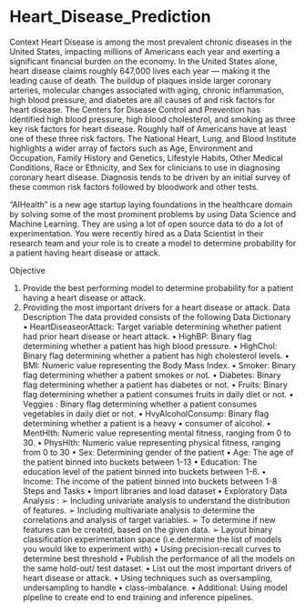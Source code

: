 # Heart_Disease_Prediction
Context
Heart Disease is among the most prevalent chronic diseases in the United
States, impacting millions of Americans each year and exerting a significant
financial burden on the economy. In the United States alone, heart disease
claims roughly 647,000 lives each year — making it the leading cause of
death. The buildup of plaques inside larger
coronary arteries, molecular changes associated with aging, chronic
inflammation, high blood pressure, and diabetes are all causes of and risk
factors for heart disease.
The Centers for Disease Control and Prevention has identified high blood
pressure, high blood cholesterol, and smoking as three key risk factors for
heart disease. Roughly half of Americans have at least one of these three
risk factors. The National Heart, Lung, and
Blood Institute highlights a wider array of factors such as Age, Environment
and Occupation, Family History and Genetics, Lifestyle Habits, Other
Medical Conditions, Race or Ethnicity, and Sex for clinicians to use in
diagnosing coronary heart disease. Diagnosis tends to be driven by an
initial survey of these common risk factors followed by bloodwork and
other tests.

“AIHealth” is a new age startup laying foundations in the healthcare
domain by solving some of the most prominent problems by using Data
Science and Machine Learning. They are using a lot of open source data to
do a lot of experimentation. You were recently hired as a Data Scientist in
their research team and your role is to create a model to determine
probability for a patient having heart disease or attack.

Objective
1. Provide the best performing model to determine probability for a patient
having a heart disease or attack.
2. Providing the most important drivers for a heart disease or attack.
Data Description
The data provided consists of the following
Data Dictionary
• HeartDiseaseorAttack: Target variable determining whether patient
had prior heart disease or heart attack.
• HighBP: Binary flag determining whether a patient has high blood
pressure.
• HighChol: Binary flag determining whether a patient has high
cholesterol levels.
• BMI: Numeric value representing the Body Mass Index.
• Smoker: Binary flag determining whether a patient smokes or not.
• Diabetes: Binary flag determining whether a patient has diabetes or
not.
• Fruits: Binary flag determining whether a patient consumes fruits in
daily diet or not.
• Veggies : Binary flag determining whether a patient consumes
vegetables in daily diet or not.
• HvyAlcoholConsump: Binary flag determining whether a patient is a
heavy
• consumer of alcohol.
• MentHlth: Numeric value representing mental fitness, ranging from 0
to 30.
• PhysHlth: Numeric value representing physical fitness, ranging from
0 to 30
• Sex: Determining gender of the patient
• Age: The age of the patient binned into buckets between 1-13
• Education: The education level of the patient binned into buckets
between 1-6.
• Income: The income of the patient binned into buckets between 1-8
Steps and Tasks
• Import libraries and load dataset
• Exploratory Data Analysis :
➢ Including univariate analysis to understand the distribution of
features.
➢ Including multivariate analysis to determine the correlations
and analysis of target variables.
➢ To determine if new features can be created, based on the
given data.
➢ Layout binary classification experimentation space (i.e.determine the list of models you would like to experiment
with)
• Using precision-recall curves to determine best threshold
• Publish the performance of all the models on the same hold-out/ test
dataset.
• List out the most important drivers of heart disease or attack.
• Using techniques such as oversampling, undersampling to handle
• class-imbalance.
• Additional: Using model pipeline to create end to end training and
inference pipelines.
